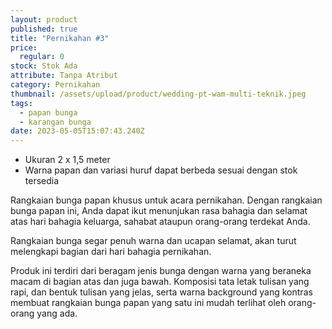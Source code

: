 ```yaml
---
layout: product
published: true
title: "Pernikahan #3"
price:
  regular: 0
stock: Stok Ada
attribute: Tanpa Atribut
category: Pernikahan
thumbnail: /assets/upload/product/wedding-pt-wam-multi-teknik.jpeg
tags:
  - papan bunga
  - karangan bunga
date: 2023-05-05T15:07:43.240Z
---
```

* Ukuran 2 x 1,5 meter
* Warna papan dan variasi huruf dapat berbeda sesuai dengan stok tersedia

Rangkaian bunga papan khusus untuk acara pernikahan. Dengan rangkaian bunga papan ini, Anda dapat ikut menunjukan rasa bahagia dan selamat atas hari bahagia keluarga, sahabat ataupun orang-orang terdekat Anda.

Rangkaian bunga segar penuh warna dan ucapan selamat, akan turut melengkapi bagian dari hari bahagia pernikahan.

Produk ini terdiri dari beragam jenis bunga dengan warna yang beraneka macam di bagian atas dan juga bawah. Komposisi tata letak tulisan yang rapi, dan bentuk tulisan yang jelas, serta warna background yang kontras membuat rangkaian bunga papan yang satu ini mudah terlihat oleh orang-orang yang ada.